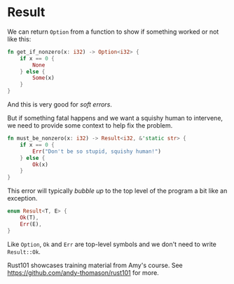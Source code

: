 # Result

We can return `Option` from a function to show if
something worked or not like this:

```Rust
fn get_if_nonzero(x: i32) -> Option<i32> {
    if x == 0 {
        None
    } else {
        Some(x)
    }
}
```

And this is very good for *soft errors*.

But if something fatal happens and we want a squishy human to intervene,
we need to provide some context to help fix the problem.

```Rust
fn must_be_nonzero(x: i32) -> Result<i32, &'static str> {
    if x == 0 {
        Err("Don't be so stupid, squishy human!")
    } else {
        Ok(x)
    }
}
```

This error will typically *bubble up* to the top level of
the program a bit like an exception.

```Rust
enum Result<T, E> {
    Ok(T),
    Err(E),
}
```

Like `Option`, `Ok` and `Err` are top-level symbols and we don't
need to write `Result::Ok`.


Rust101 showcases training material from Amy's course.
See https://github.com/andy-thomason/rust101 for more.
